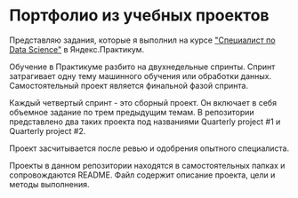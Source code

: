 # Портфолио из учебных проектов

Представляю задания, которые я выполнил на курсе ["Специалист по Data Science"][1] в Яндекс.Практикум.  

Обучение в Практикуме разбито на двухнедельные спринты. Спринт затрагивает одну тему машинного обучения или обработки данных. Самостоятельный проект является финальной фазой спринта.  

Каждый четвертый спринт - это сборный проект. Он включает в себя объемное задание по трем предыдущим темам. В репозитории представлено два таких проекта под названиями Quarterly project #1 и Quarterly project #2.  

Проект засчитывается после ревью и одобрения опытного специалиста.  

Проекты в данном репозитории находятся в самостоятельных папках и сопровождаются README. Файл содержит описание проекта, цели и методы выполнения.

[1]:https://praktikum.yandex.ru/profile/data-scientist/ 
